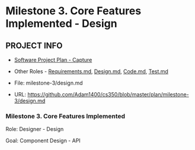 # Milestone 3. Core Features Implemented - Design

## PROJECT INFO
* [Software Project Plan - Capture](https://capture350.herokuapp.com/)

* Other Roles - [Requirements.md](requirements.md), [Design.md](design.md), [Code.md](code.md), [Test.md](test.md)

* File: milestone-3/design.md

* URL: https://github.com/Adam1400/cs350/blob/master/plan/milestone-3/design.md

### Milestone 3. Core Features Implemented

Role: Designer - Design
 
Goal: Component Design - API


